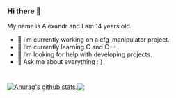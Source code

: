 ### Hi there 👋

My name is Alexandr and I am 14 years old.

- 🔭 I’m currently working on a cfg_manipulator project.
- 🌱 I’m currently learning C and C++.
- 🤔 I’m looking for help with developing projects.
- 💬 Ask me about everything : )
#
<a href="https://github.com/anuraghazra/github-readme-stats">
  <img align="center" src="https://github-readme-stats.vercel.app/api?username=RedBull4&show_icons=true&theme=tokyonight" alt="Anurag's github stats">
</a>
<a href="https://github.com/anuraghazra/github-readme-stats">
  <img align="center" src="https://github-readme-stats.vercel.app/api/top-langs/?username=RedBull4&layout=compact&theme=tokyonight">
</a>

